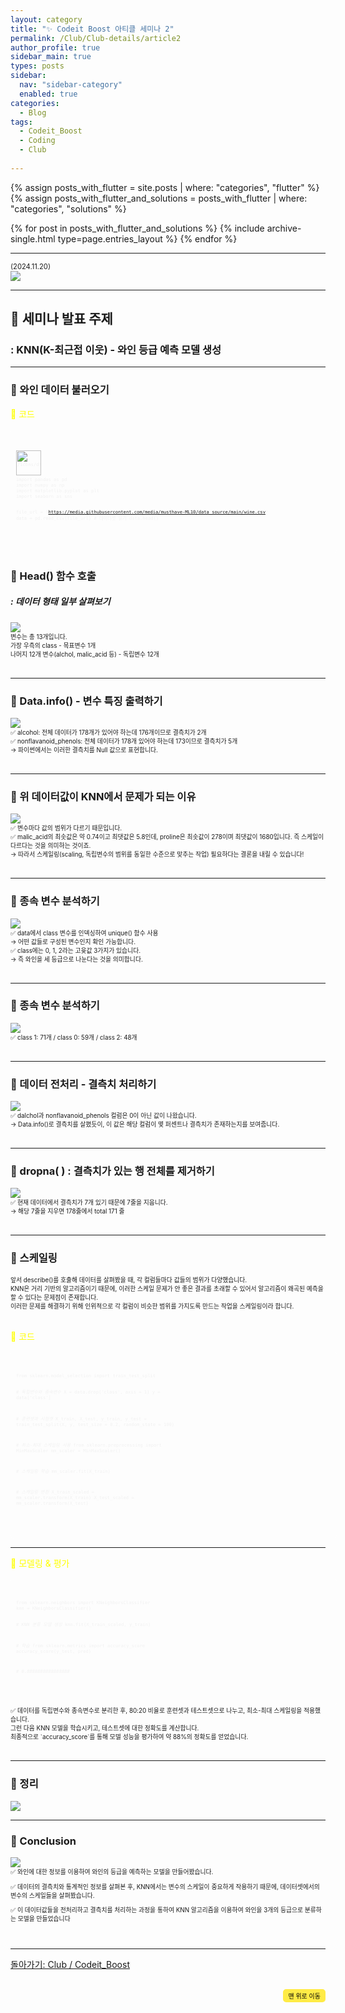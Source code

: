 ```yaml
---
layout: category
title: "✨ Codeit Boost 아티클 세미나 2"
permalink: /Club/Club-details/article2
author_profile: true
sidebar_main: true
types: posts
sidebar:
  nav: "sidebar-category"
  enabled: true
categories:
  - Blog
tags:
  - Codeit_Boost
  - Coding
  - Club
    
---
```




{% assign posts_with_flutter = site.posts | where: "categories", "flutter" %}
{% assign posts_with_flutter_and_solutions = posts_with_flutter | where: "categories", "solutions" %}

{% for post in posts_with_flutter_and_solutions %}
  {% include archive-single.html type=page.entries_layout %}
{% endfor %}  



---

<div style="font-size:80%"> (2024.11.20)<br/> </div>
<img src="https://raw.githubusercontent.com/park-hoyeon/park-hoyeon.github.io/master/_pages/Club/images/-article1.png">  

---

## 🚀 세미나 발표 주제
### : KNN(K-최근접 이웃) - 와인 등급 예측 모델 생성 

---
### 📌 와인 데이터 불러오기

<span style="color:yellow"> 📝 코드</span>
<link rel="stylesheet" href="https://cdnjs.cloudflare.com/ajax/libs/highlight.js/11.8.0/styles/atom-one-dark.min.css">
<script src="https://cdnjs.cloudflare.com/ajax/libs/highlight.js/11.8.0/highlight.min.js"></script>
<script>hljs.highlightAll();</script>
<div style="font-size:60%; padding:8px; border: 1px solid rgba(255, 255, 255, 0.2); border-radius:5px; background-color: rgba(255, 255, 255, 0.05); color: #f1f1f1; width: 100%; margin-left: 0; margin-right: 0; text-align: left; font-family: monospace;">
  <pre><code class="python">
<aside>
<img src="/icons/drafts_purple.svg" alt="/icons/drafts_purple.svg" width="40px" /> 
import pandas as pd
import numpy as np
import matplotlib.pyplot as plt
import seaborn as sns

file_url = 'https://media.githubusercontent.com/media/musthave-ML10/data_source/main/wine.csv'
data = pd.read_csv(file_url)    # 데이터셋 읽기
data.head()

</aside>
  </code></pre>
</div>

### 📌 Head() 함수 호출
##### : 데이터 형태 일부 살펴보기

<img src="https://raw.githubusercontent.com/park-hoyeon/park-hoyeon.github.io/master/_pages/Club/images/winehead.png">  

<div style="font-size:70%">
변수는 총 13개입니다.<br>
가장 우측의 class - 목표변수 1개<br> 
나머지 12개 변수(alchol, malic_acid 등) -  독립변수 12개 </div><br/>

---
### 📌 Data.info() - 변수 특징 출력하기

<img src="https://raw.githubusercontent.com/park-hoyeon/park-hoyeon.github.io/master/_pages/Club/images/winedata.png">  

<div style="font-size:70%">
✅ alcohol: 전체 데이터가 178개가 있어야 하는데 176개이므로 결측치가 2개<br>
✅ nonflavanoid_phenols: 전체 데이터가 178개 있어야 하는데 173이므로 결측치가 5개<br> 
 → 파이썬에서는 이러한 결측치를 Null 값으로 표현합니다. </div><br/>

---

### 📌 위 데이터값이 KNN에서 문제가 되는 이유

<img src="https://raw.githubusercontent.com/park-hoyeon/park-hoyeon.github.io/master/_pages/Club/images/wineproblem.png">  

<div style="font-size:70%">
✅ 변수마다 값의 범위가 다르기 때문입니다.<br>
✅ malic_acid의 최솟값은 약 0.74이고 최댓값은 5.8인데, proline은 최솟값이 278이며 최댓값이 1680입니다. 즉 스케일이 다르다는 것을 의미하는 것이죠. <br> 
 → 따라서 스케일링(scaling, 독립변수의 범위를 동일한 수준으로 맞추는 작업) 필요하다는 결론을 내릴 수 있습니다! </div><br/>

---

### 📌 종속 변수 분석하기

<img src="https://raw.githubusercontent.com/park-hoyeon/park-hoyeon.github.io/master/_pages/Club/images/winedetail1.png">  

<div style="font-size:70%">
✅ data에서 class 변수를 인덱싱하여 unique() 함수 사용<br>
→ 어떤 값들로 구성된 변수인지 확인 가능합니다.<br>
✅ class에는 0, 1, 2라는 고윳값 3가지가 있습니다.<br> 
→ 즉 와인을 세 등급으로 나눈다는 것을 의미합니다. </div><br/>

---

### 📌 종속 변수 분석하기

<img src="https://raw.githubusercontent.com/park-hoyeon/park-hoyeon.github.io/master/_pages/Club/images/winedetail2.png">  

<div style="font-size:70%">
✅ class 1: 71개 / class 0: 59개 / class 2: 48개 </div><br/>

---

### 📌 데이터 전처리 - 결측치 처리하기

<img src="https://raw.githubusercontent.com/park-hoyeon/park-hoyeon.github.io/master/_pages/Club/images/winemean.png">  

<div style="font-size:70%">
✅ dalchol과 nonflavanoid_phenols 컬럼은 0이 아닌 값이 나왔습니다.<br>
→ Data.info()로 결측치를 살폈듯이, 이 값은 해당 컬럼이 몇 퍼센트나 결측치가 존재하는지를 보여줍니다. </div><br/>

---

### 📌 dropna( ) : 결측치가 있는 행 전체를 제거하기

<img src="https://raw.githubusercontent.com/park-hoyeon/park-hoyeon.github.io/master/_pages/Club/images/winedro.png">  

<div style="font-size:70%">
✅ 현재 데이터에서 결측치가 7개 있기 때문에 7줄을 지웁니다.<br>
→ 해당 7줄을 지우면 178줄에서 total 171 줄 </div><br/>

---
### 📌 스케일링

<div style="font-size:70%">
앞서 describe()를 호출해 데이터를 살펴봤을 때, 각 컬럼들마다 값들의 범위가 다양했습니다.<br>
KNN은 거리 기반의 알고리즘이기 때문에, 이러한 스케일 문제가 안 좋은 결과를 초래할 수 있어서 알고리즘이 왜곡된 예측을 할 수 있다는 문제점이 존재합니다.<br>
이러한 문제를 해결하기 위해 인위적으로 각 컬럼이 비슷한 범위를 가지도록 만드는 작업을 스케일링이라 합니다.</div><br/>

<span style="color:yellow"> 📝 코드</span>
<link rel="stylesheet" href="https://cdnjs.cloudflare.com/ajax/libs/highlight.js/11.8.0/styles/atom-one-dark.min.css">
<script src="https://cdnjs.cloudflare.com/ajax/libs/highlight.js/11.8.0/highlight.min.js"></script>
<script>hljs.highlightAll();</script>
<div style="font-size:60%; padding:8px; border: 1px solid rgba(255, 255, 255, 0.2); border-radius:5px; background-color: rgba(255, 255, 255, 0.05); color: #f1f1f1; width: 100%; margin-left: 0; margin-right: 0; text-align: left; font-family: monospace;">
  <pre><code class="python">
<aside>
from sklearn.model_selection import train_test_split

*# 독립변수와 종속변수*
X = data.drop('class', axis = 1)
y = data['class']

*# 훈련셋과 시험셋*
X_train, X_test, y_train, y_test = train_test_split(X, y, test_size = 0.2, random_state = 100)

*# 최소-최대 스케일링 사용*
from sklearn.preprocessing import MinMaxScaler
mm_scaler = MinMaxScaler()

*# 스케일링 학습*
mm_scaler.fit(X_train)

*# 스케일링 변환*
X_train_scaled = mm_scaler.transform(X_train)
X_test_scaled = mm_scaler.transform(X_test)

</aside>
  </code></pre>
</div>

---
<span style="color:yellow"> 📝 모델링 & 평가 </span>
<link rel="stylesheet" href="https://cdnjs.cloudflare.com/ajax/libs/highlight.js/11.8.0/styles/atom-one-dark.min.css">
<script src="https://cdnjs.cloudflare.com/ajax/libs/highlight.js/11.8.0/highlight.min.js"></script>
<script>hljs.highlightAll();</script>
<div style="font-size:60%; padding:8px; border: 1px solid rgba(255, 255, 255, 0.2); border-radius:5px; background-color: rgba(255, 255, 255, 0.05); color: #f1f1f1; width: 100%; margin-left: 0; margin-right: 0; text-align: left; font-family: monospace;">
  <pre><code class="python">
<aside>
from sklearn.neighbors import KNeighborsClassifier
knn = KNeighborsClassifier()

*# KNN 분류 모델 생성*
knn.fit(X_train_scaled, y_train)

*# 학습*
from sklearn.metrics import accuracy_score
accuracy_score(y_test, pred)

*# 0.8888888888888888*

</aside>
  </code></pre>
</div>  


<div style="font-size:70%">
✅ 데이터를 독립변수와 종속변수로 분리한 후, 80:20 비율로 훈련셋과 테스트셋으로 나누고, 최소-최대 스케일링을 적용했습니다.<br> 
그런 다음 KNN 모델을 학습시키고, 테스트셋에 대한 정확도를 계산합니다. <br>
최종적으로 `accuracy_score`를 통해 모델 성능을 평가하여 약 88%의 정확도를 얻었습니다. </div><br/>


---
### 📌 정리

<img src="https://raw.githubusercontent.com/park-hoyeon/park-hoyeon.github.io/master/_pages/Club/images/winelast.png">  

---
### 📌 Conclusion

<img src="https://raw.githubusercontent.com/park-hoyeon/park-hoyeon.github.io/master/_pages/Club/images/winedro.png">  

<div style="font-size:70%">
✅ 와인에 대한 정보를 이용하여 와인의 등급을 예측하는 모델을 만들어봤습니다.<br>  

✅ 데이터의 결측치와 통계적인 정보를 살펴본 후, KNN에서는 변수의 스케일이 중요하게 작용하기 때문에, 데이터셋에서의 변수의 스케일들을 살펴봤습니다. <br>  

✅ 이 데이터값들을 전처리하고 결측치를 처리하는 과정을 통하여 KNN 알고리즘을 이용하여 와인을 3개의 등급으로 분류하는 모델을 만들었습니다 </div><br/>


---

[돌아가기: Club / Codeit_Boost](https://park-hoyeon.github.io/Club/Codeit_Boost/)  


<div style="text-align: right; margin-top: 30px;">
  <button onclick="scrollToTop()" style="
    padding: 10px 15x; 
    background-color: #FFEB46; 
    color: black; 
    border: 2px solid #FFEB46; 
    border-radius: 5px; 
    cursor: pointer; 
    font-size: 10px;">
    맨 위로 이동
  </button>
</div>

<script>
  // 맨 위로 이동하는 함수
  function scrollToTop() {
    window.scrollTo({ top: 0, behavior: 'smooth' });
  }
</script>
